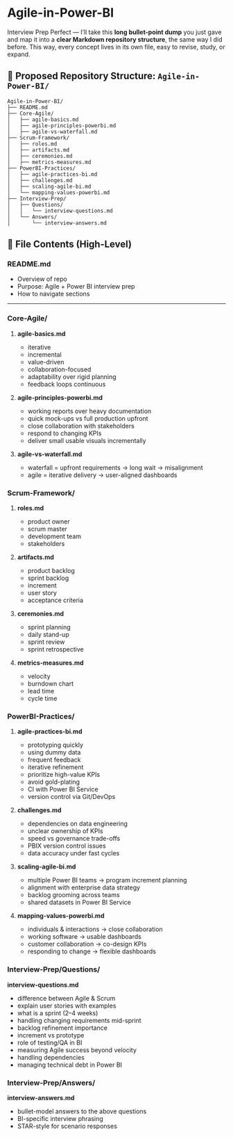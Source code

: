 # Agile-in-Power-BI
Interview Prep
Perfect — I’ll take this **long bullet-point dump** you just gave and map it into a **clear Markdown repository structure**, the same way I did before. This way, every concept lives in its own file, easy to revise, study, or expand.

## 📂 Proposed Repository Structure: `Agile-in-Power-BI/`

```
Agile-in-Power-BI/
├── README.md
├── Core-Agile/
│   ├── agile-basics.md
│   ├── agile-principles-powerbi.md
│   ├── agile-vs-waterfall.md
├── Scrum-Framework/
│   ├── roles.md
│   ├── artifacts.md
│   ├── ceremonies.md
│   ├── metrics-measures.md
├── PowerBI-Practices/
│   ├── agile-practices-bi.md
│   ├── challenges.md
│   ├── scaling-agile-bi.md
│   └── mapping-values-powerbi.md
├── Interview-Prep/
│   ├── Questions/
│   │   └── interview-questions.md
│   └── Answers/
│       └── interview-answers.md
```


## 📄 File Contents (High-Level)

### **README.md**

* Overview of repo
* Purpose: Agile + Power BI interview prep
* How to navigate sections

---

### **Core-Agile/**

1. **agile-basics.md**

   * iterative
   * incremental
   * value-driven
   * collaboration-focused
   * adaptability over rigid planning
   * feedback loops continuous

2. **agile-principles-powerbi.md**

   * working reports over heavy documentation
   * quick mock-ups vs full production upfront
   * close collaboration with stakeholders
   * respond to changing KPIs
   * deliver small usable visuals incrementally

3. **agile-vs-waterfall.md**

   * waterfall = upfront requirements → long wait → misalignment
   * agile = iterative delivery → user-aligned dashboards

### **Scrum-Framework/**

1. **roles.md**

   * product owner
   * scrum master
   * development team
   * stakeholders

2. **artifacts.md**

   * product backlog
   * sprint backlog
   * increment
   * user story
   * acceptance criteria

3. **ceremonies.md**

   * sprint planning
   * daily stand-up
   * sprint review
   * sprint retrospective

4. **metrics-measures.md**

   * velocity
   * burndown chart
   * lead time
   * cycle time


### **PowerBI-Practices/**

1. **agile-practices-bi.md**

   * prototyping quickly
   * using dummy data
   * frequent feedback
   * iterative refinement
   * prioritize high-value KPIs
   * avoid gold-plating
   * CI with Power BI Service
   * version control via Git/DevOps

2. **challenges.md**

   * dependencies on data engineering
   * unclear ownership of KPIs
   * speed vs governance trade-offs
   * PBIX version control issues
   * data accuracy under fast cycles

3. **scaling-agile-bi.md**

   * multiple Power BI teams → program increment planning
   * alignment with enterprise data strategy
   * backlog grooming across teams
   * shared datasets in Power BI Service

4. **mapping-values-powerbi.md**

   * individuals & interactions → close collaboration
   * working software → usable dashboards
   * customer collaboration → co-design KPIs
   * responding to change → flexible dashboards


### **Interview-Prep/Questions/**

**interview-questions.md**

* difference between Agile & Scrum
* explain user stories with examples
* what is a sprint (2–4 weeks)
* handling changing requirements mid-sprint
* backlog refinement importance
* increment vs prototype
* role of testing/QA in BI
* measuring Agile success beyond velocity
* handling dependencies
* managing technical debt in Power BI


### **Interview-Prep/Answers/**

**interview-answers.md**

* bullet-model answers to the above questions
* BI-specific interview phrasing
* STAR-style for scenario responses
